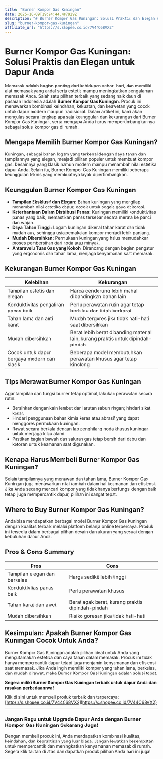 ```yaml
---
title: "Burner Kompor Gas Kuningan"
date: 2025-10-09T19:24:44.487929Z
description: "# Burner Kompor Gas Kuningan: Solusi Praktis dan Elegan untuk Dapur Anda..."
slug: "burner-kompor-gas-kuningan"
affiliate_url: "https://s.shopee.co.id/7V44C68VX2"
---
```

# Burner Kompor Gas Kuningan: Solusi Praktis dan Elegan untuk Dapur Anda

Memasak adalah bagian penting dari kehidupan sehari-hari, dan memiliki alat memasak yang andal serta estetis mampu meningkatkan pengalaman memasak Anda. Salah satu pilihan terbaik yang sedang naik daun di pasaran Indonesia adalah **Burner Kompor Gas Kuningan**. Produk ini menawarkan kombinasi keindahan, kekuatan, dan keawetan yang cocok untuk dapur modern maupun tradisional. Dalam artikel ini, kami akan mengulas secara lengkap apa saja keunggulan dan kekurangan dari Burner Kompor Gas Kuningan, serta mengapa Anda harus mempertimbangkannya sebagai solusi kompor gas di rumah.

## Mengapa Memilih Burner Kompor Gas Kuningan?

Kuningan, sebagai bahan logam yang terkenal dengan daya tahan dan tampilannya yang elegan, menjadi pilihan populer untuk membuat kompor gas. Desainnya yang klasik namun modern mampu menambah nilai estetika dapur Anda. Selain itu, Burner Kompor Gas Kuningan memiliki beberapa keunggulan teknis yang membuatnya layak dipertimbangkan.

## Keunggulan Burner Kompor Gas Kuningan

- **Tampilan Eksklusif dan Elegan:** Bahan kuningan yang mengilap menambah nilai estetika dapur, cocok untuk segala gaya dekorasi.
- **Keterbantuan Dalam Distribusi Panas:** Kuningan memiliki konduktivitas panas yang baik, memastikan panas tersebar secara merata ke panci dan wajan.
- **Daya Tahan Tinggi:** Logam kuningan dikenal tahan karat dan tidak mudah aus, sehingga usia pemakaian kompor menjadi lebih panjang.
- **Mudah Dibersihkan:** Permukaan kuningan yang halus memudahkan proses pembersihan dari noda atau minyak.
- **Antaravelu Tuas Gas yang Kokoh:** Dirancang dengan bagian pengatur yang ergonomis dan tahan lama, menjaga kenyamanan saat memasak.

## Kekurangan Burner Kompor Gas Kuningan

| **Kelebihan**                      | **Kekurangan**                                 |
|-----------------------------------|----------------------------------------------|
| Tampilan estetis dan elegan       | Harga cenderung lebih mahal dibandingkan bahan lain |
| Konduktivitas pengaliran panas baik | Perlu perawatan rutin agar tetap berkilau dan tidak berkarat |
| Tahan lama dan anti karat        | Mudah tergores jika tidak hati-hati saat dibersihkan |
| Mudah dibersihkan                | Berat lebih berat dibanding material lain, kurang praktis untuk dipindah-pindah |
| Cocok untuk dapur bergaya modern dan klasik | Beberapa model membutuhkan perawatan khusus agar tetap kinclong |

## Tips Merawat Burner Kompor Gas Kuningan

Agar tampilan dan fungsi burner tetap optimal, lakukan perawatan secara rutin:

- Bersihkan dengan kain lembut dan larutan sabun ringan; hindari sikat kasar.
- Hindari penggunaan bahan kimia keras atau abrasif yang dapat menggores permukaan kuningan.
- Rawat secara berkala dengan lap penghilang noda khusus kuningan untuk menjaga kilau alami.
- Pastikan bagian bawah dan saluran gas tetap bersih dari debu dan kotoran untuk keamanan saat digunakan.

## Kenapa Harus Membeli Burner Kompor Gas Kuningan?

Selain tampilannya yang menawan dan tahan lama, Burner Kompor Gas Kuningan juga menawarkan nilai tambah dalam hal keamanan dan efisiensi. Jika Anda sedang mencari kompor yang tidak hanya berfungsi dengan baik tetapi juga mempercantik dapur, pilihan ini sangat tepat.

## Where to Buy Burner Kompor Gas Kuningan?

Anda bisa mendapatkan berbagai model Burner Kompor Gas Kuningan dengan kualitas terbaik melalui platform belanja online terpercaya. Produk ini tersedia dalam berbagai pilihan desain dan ukuran yang sesuai dengan kebutuhan dapur Anda.

## Pros & Cons Summary

| **Pros**                        | **Cons**                                     |
|--------------------------------|----------------------------------------------|
| Tampilan elegan dan berkelas | Harga sedikit lebih tinggi               |
| Konduktivitas panas baik     | Perlu perawatan khusus                   |
| Tahan karat dan awet         | Berat agak berat, kurang praktis dipindah-pindah |
| Mudah dibersihkan             | Risiko goresan jika tidak hati-hati     |

## Kesimpulan: Apakah Burner Kompor Gas Kuningan Cocok Untuk Anda?

Burner Kompor Gas Kuningan adalah pilihan ideal untuk Anda yang mengutamakan estetika dan daya tahan dalam memasak. Produk ini tidak hanya mempercantik dapur tetapi juga menjamin kenyamanan dan efisiensi saat memasak. Jika Anda ingin memiliki kompor yang tahan lama, berkelas, dan mudah dirawat, maka Burner Kompor Gas Kuningan adalah solusi tepat.

**Segera miliki Burner Kompor Gas Kuningan terbaik untuk dapur Anda dan rasakan perbedaannya!**

Klik di sini untuk membeli produk terbaik dan terpercaya: [https://s.shopee.co.id/7V44C68VX2](https://s.shopee.co.id/7V44C68VX2)

---

### Jangan Ragu untuk Upgrade Dapur Anda dengan Burner Kompor Gas Kuningan Sekarang Juga!

Dengan membeli produk ini, Anda mendapatkan kombinasi kualitas, keindahan, dan kepraktisan yang luar biasa. Jangan lewatkan kesempatan untuk mempercantik dan meningkatkan kenyamanan memasak di rumah. Segera klik tautan di atas dan dapatkan produk pilihan Anda hari ini juga!